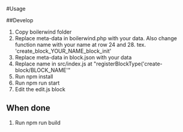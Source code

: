 #Usage

##Develop

1. Copy boilerwind folder
2. Replace meta-data in boilerwind.php with your data. Also change function name with your name at row 24 and 28. tex. 'create_block_YOUR_NAME_block_init'
3. Replace meta-data in block.json with your data
4. Replace name in src/index.js at "registerBlockType('create-block/BLOCK_NAME'"
5. Run npm install
6. Run npm run start
7. Edit the edit.js block

## When done

1. Run npm run build
